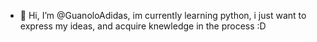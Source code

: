 - 👋 Hi, I’m @GuanoloAdidas, im currently learning python, i just want to express my ideas, and acquire knewledge in the process :D
